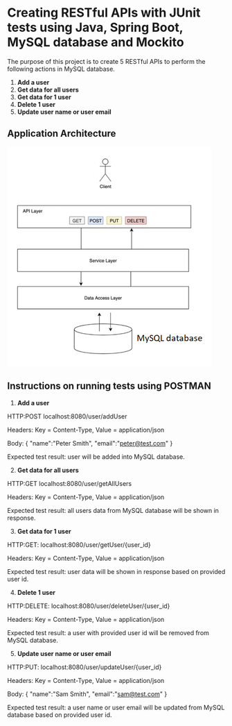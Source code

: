 # Creating RESTful APIs with JUnit tests using Java, Spring Boot, MySQL database and Mockito

The purpose of this project is to create 5 RESTful APIs to perform the following actions in MySQL database.
1. **Add a user**
2. **Get data for all users**
3. **Get data for 1 user**
4. **Delete 1 user**
5. **Update user name or user email**

## Application Architecture

<img src="https://github.com/kmjenniferng/java-spring-boot-user-project-with-junit-tests/blob/main/system_architecture.png">

## Instructions on running tests using POSTMAN
1. **Add a user**

HTTP:POST localhost:8080/user/addUser

Headers: Key = Content-Type, Value = application/json

Body: { "name":"Peter Smith", "email":"peter@test.com" }

Expected test result: user will be added into MySQL database.

2. **Get data for all users**

HTTP:GET localhost:8080/user/getAllUsers

Headers: Key = Content-Type, Value = application/json

Expected test result: all users data from MySQL database will be shown in response.

3. **Get data for 1 user**

HTTP:GET: localhost:8080/user/getUser/{user_id}

Headers: Key = Content-Type, Value = application/json

Expected test result: user data will be shown in response based on provided user id.

4. **Delete 1 user**

HTTP:DELETE: localhost:8080/user/deleteUser/{user_id}

Headers: Key = Content-Type, Value = application/json

Expected test result: a user with provided user id will be removed from MySQL database.

5. **Update user name or user email**

HTTP:PUT: localhost:8080/user/updateUser/{user_id}

Headers: Key = Content-Type, Value = application/json

Body: { "name":"Sam Smith", "email":"sam@test.com" }

Expected test result: a user name or user email will be updated from MySQL database based on provided user id.


